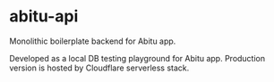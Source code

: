 # abitu-api
Monolithic boilerplate backend for Abitu app.

Developed as a local DB testing playground for Abitu app. Production version is hosted by Cloudflare serverless stack.
